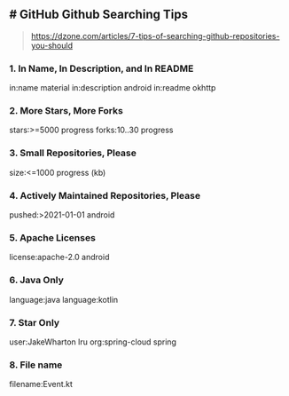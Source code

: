 
## # GitHub Github Searching Tips

> https://dzone.com/articles/7-tips-of-searching-github-repositories-you-should


### 1. In Name, In Description, and In README
in:name material
in:description android
in:readme okhttp

### 2. More Stars, More Forks
stars:>=5000 progress
forks:10..30 progress


### 3. Small Repositories, Please
size:<=1000 progress (kb)


### 4. Actively Maintained Repositories, Please
pushed:>2021-01-01 android


### 5. Apache Licenses
license:apache-2.0 android


### 6. Java Only
language:java
language:kotlin


### 7. Star Only
user:JakeWharton lru
org:spring-cloud spring


### 8. File name
filename:Event.kt
<!--stackedit_data:
eyJoaXN0b3J5IjpbODY1MDU4MDA5LC03NjkzNzE3MV19
-->